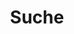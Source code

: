 ---
title: "Suche" # in any language you want
layout: "search" # is necessary
url: "/de/search/"
summary: "Suche"
---